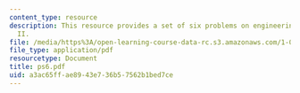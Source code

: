 ```yaml
---
content_type: resource
description: This resource provides a set of six problems on engineering mechanics
  II.
file: /media/https%3A/open-learning-course-data-rc.s3.amazonaws.com/1-060-engineering-mechanics-ii-spring-2006/a3ac65ffae8943e736b57562b1bed7ce_ps6.pdf
file_type: application/pdf
resourcetype: Document
title: ps6.pdf
uid: a3ac65ff-ae89-43e7-36b5-7562b1bed7ce
---
```

